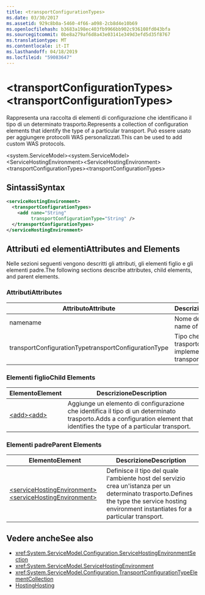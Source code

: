```yaml
---
title: <transportConfigurationTypes>
ms.date: 03/30/2017
ms.assetid: 929c8b0a-5460-4f66-a098-2cb8d4e10b69
ms.openlocfilehash: b3683a198ec403fb9966bb902c936108fd043bfa
ms.sourcegitcommit: 0be8a279af6d8a43e03141e349d3efd5d35f8767
ms.translationtype: MT
ms.contentlocale: it-IT
ms.lasthandoff: 04/18/2019
ms.locfileid: "59083647"
---
```

# <a name="transportconfigurationtypes"></a><span data-ttu-id="75845-101">\<transportConfigurationTypes></span><span class="sxs-lookup"><span data-stu-id="75845-101">\<transportConfigurationTypes></span></span>
<span data-ttu-id="75845-102">Rappresenta una raccolta di elementi di configurazione che identificano il tipo di un determinato trasporto.</span><span class="sxs-lookup"><span data-stu-id="75845-102">Represents a collection of configuration elements that identify the type of a particular transport.</span></span> <span data-ttu-id="75845-103">Può essere usato per aggiungere protocolli WAS personalizzati.</span><span class="sxs-lookup"><span data-stu-id="75845-103">This can be used to add custom WAS protocols.</span></span>  
  
 <span data-ttu-id="75845-104">\<system.ServiceModel></span><span class="sxs-lookup"><span data-stu-id="75845-104">\<system.ServiceModel></span></span>  
<span data-ttu-id="75845-105">\<ServiceHostingEnvironment></span><span class="sxs-lookup"><span data-stu-id="75845-105">\<ServiceHostingEnvironment></span></span>  
<span data-ttu-id="75845-106">\<transportConfigurationTypes></span><span class="sxs-lookup"><span data-stu-id="75845-106">\<transportConfigurationTypes></span></span>  
  
## <a name="syntax"></a><span data-ttu-id="75845-107">Sintassi</span><span class="sxs-lookup"><span data-stu-id="75845-107">Syntax</span></span>  
  
```xml  
<serviceHostingEnvironment>
  <transportConfigurationTypes>
    <add name="String"
         transportConfigurationType="String" />
  </transportConfigurationTypes>
</serviceHostingEnvironment>
```  
  
## <a name="attributes-and-elements"></a><span data-ttu-id="75845-108">Attributi ed elementi</span><span class="sxs-lookup"><span data-stu-id="75845-108">Attributes and Elements</span></span>  
 <span data-ttu-id="75845-109">Nelle sezioni seguenti vengono descritti gli attributi, gli elementi figlio e gli elementi padre.</span><span class="sxs-lookup"><span data-stu-id="75845-109">The following sections describe attributes, child elements, and parent elements.</span></span>  
  
### <a name="attributes"></a><span data-ttu-id="75845-110">Attributi</span><span class="sxs-lookup"><span data-stu-id="75845-110">Attributes</span></span>  
  
|<span data-ttu-id="75845-111">Attributo</span><span class="sxs-lookup"><span data-stu-id="75845-111">Attribute</span></span>|<span data-ttu-id="75845-112">Descrizione</span><span class="sxs-lookup"><span data-stu-id="75845-112">Description</span></span>|  
|---------------|-----------------|  
|<span data-ttu-id="75845-113">name</span><span class="sxs-lookup"><span data-stu-id="75845-113">name</span></span>|<span data-ttu-id="75845-114">Nome del trasporto.</span><span class="sxs-lookup"><span data-stu-id="75845-114">The name of the transport</span></span>|  
|<span data-ttu-id="75845-115">transportConfigurationType</span><span class="sxs-lookup"><span data-stu-id="75845-115">transportConfigurationType</span></span>|<span data-ttu-id="75845-116">Tipo che implementa il trasporto.</span><span class="sxs-lookup"><span data-stu-id="75845-116">The type that implements the transport</span></span>|  
  
### <a name="child-elements"></a><span data-ttu-id="75845-117">Elementi figlio</span><span class="sxs-lookup"><span data-stu-id="75845-117">Child Elements</span></span>  
  
|<span data-ttu-id="75845-118">Elemento</span><span class="sxs-lookup"><span data-stu-id="75845-118">Element</span></span>|<span data-ttu-id="75845-119">Descrizione</span><span class="sxs-lookup"><span data-stu-id="75845-119">Description</span></span>|  
|-------------|-----------------|  
|[<span data-ttu-id="75845-120">\<add></span><span class="sxs-lookup"><span data-stu-id="75845-120">\<add></span></span>](../../../../../docs/framework/configure-apps/file-schema/wcf/add-of-transportconfigurationtype.md)|<span data-ttu-id="75845-121">Aggiunge un elemento di configurazione che identifica il tipo di un determinato trasporto.</span><span class="sxs-lookup"><span data-stu-id="75845-121">Adds a configuration element that identifies the type of a particular transport.</span></span>|  
  
### <a name="parent-elements"></a><span data-ttu-id="75845-122">Elementi padre</span><span class="sxs-lookup"><span data-stu-id="75845-122">Parent Elements</span></span>  
  
|<span data-ttu-id="75845-123">Elemento</span><span class="sxs-lookup"><span data-stu-id="75845-123">Element</span></span>|<span data-ttu-id="75845-124">Descrizione</span><span class="sxs-lookup"><span data-stu-id="75845-124">Description</span></span>|  
|-------------|-----------------|  
|[<span data-ttu-id="75845-125">\<serviceHostingEnvironment></span><span class="sxs-lookup"><span data-stu-id="75845-125">\<serviceHostingEnvironment></span></span>](../../../../../docs/framework/configure-apps/file-schema/wcf/servicehostingenvironment.md)|<span data-ttu-id="75845-126">Definisce il tipo del quale l'ambiente host del servizio crea un'istanza per un determinato trasporto.</span><span class="sxs-lookup"><span data-stu-id="75845-126">Defines the type the service hosting environment instantiates for a particular transport.</span></span>|  
  
## <a name="see-also"></a><span data-ttu-id="75845-127">Vedere anche</span><span class="sxs-lookup"><span data-stu-id="75845-127">See also</span></span>

- <xref:System.ServiceModel.Configuration.ServiceHostingEnvironmentSection>
- <xref:System.ServiceModel.ServiceHostingEnvironment>
- <xref:System.ServiceModel.Configuration.TransportConfigurationTypeElementCollection>
- [<span data-ttu-id="75845-128">Hosting</span><span class="sxs-lookup"><span data-stu-id="75845-128">Hosting</span></span>](../../../../../docs/framework/wcf/feature-details/hosting.md)
